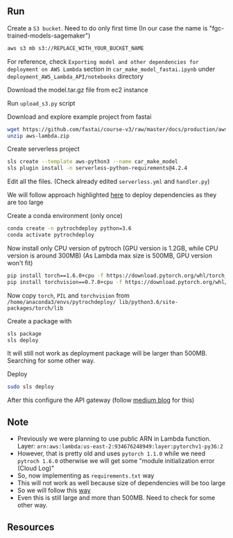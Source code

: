## Run 

Create a `S3 bucket`. Need to do only first time
(In our case the name is "fgc-trained-models-sagemaker")

```bash
aws s3 mb s3://REPLACE_WITH_YOUR_BUCKET_NAME
```

For reference, check `Exporting model and other dependencies for 
deployment on AWS Lambda` section in `car_make_model_fastai.ipynb`
under `deployment_AWS_Lambda_API/notebooks` directory

Download the model.tar.gz file from ec2 instance 

Run `upload_s3.py` script 

Download and explore example project from fastai

```bash
wget https://github.com/fastai/course-v3/raw/master/docs/production/aws-lambda.zip
unzip aws-lambda.zip
```

Create serverless project 

```bash
sls create --template aws-python3 --name car_make_model
sls plugin install -n serverless-python-requirements@4.2.4
```

Edit all the files. (Check already edited `serverless.yml` and `handler.py`)

We will follow approach highlighted [here](https://github.com/mayank311996/cheatsheets/tree/master/courses/Udemy/course2/4_deploy_cv_model) to deploy dependencies as they
are too large

Create a conda environment (only once)
```bash
conda create -n pytrochdeploy python=3.6
conda activate pytrochdeploy 
```

Now install only CPU version of pytroch (GPU version is 1.2GB, while CPU version is around 300MB)
(As Lambda max size is 500MB, GPU version won't fit)

```bash
pip install torch==1.6.0+cpu -f https://download.pytorch.org/whl/torch_stable.html
pip install torchvision==0.7.0+cpu -f https://download.pytorch.org/whl/torch_stable.html
```

Now copy `torch`, `PIL` and `torchvision` from `/home/anaconda3/envs/pytrochdeploy/
lib/python3.6/site-packages/torch/lib`

Create a package with 

```bash
sls package
sls deploy
```

It will still not work as deployment package will be larger than 500MB.
Searching for some other way. 

Deploy

```bash
sudo sls deploy 
```

After this configure the API gateway (follow [medium blog](https://towardsdatascience.com/aws-lambda-amazon-api-gateway-not-as-daunting-as-they-sound-part-1-d77b92f53626) for this)

## Note

- Previously we were planning to use public ARN in Lambda function. Layer: `arn:aws:lambda:us-east-2:934676248949:layer:pytorchv1-py36:2`
- However, that is pretty old and uses `pytorch 1.1.0` while we need `pytroch 1.6.0`
otherwise we will get some "module initialization error (Cloud Log)"
- So, now implementing as `requirements.txt` way 
- This will not work as well because size of dependencies will be too large
- So we will follow this [way](https://github.com/mayank311996/cheatsheets/tree/master/courses/Udemy/course2/4_deploy_cv_model)
- Even this is still large and more than 500MB. Need to check for some other way.

## Resources 


